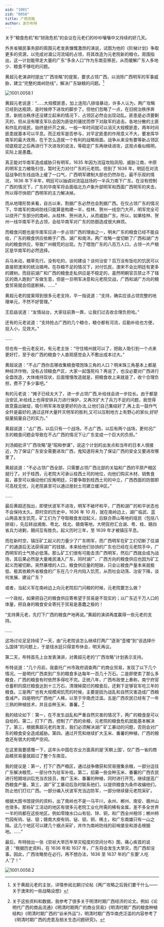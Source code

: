```yaml
---
aid: "1001"
zid: "0058"
title: 广西攻略
author: 波尔布特
---
```


关于“粮食危机”和“财政危机”的会议在元老们的吵吵嚷嚷中又持续的好几天。

外务省殖民事务部的周围元老发表慷慨激昂的演说，试图为他的《阶梯计划》争取更多的资源，以完成对湄公河流域的占领，将其改造为元老院新的粮仓。周围指出，这一计划能带走大量的广东“多余人口”作为东南亚移民，从而缓解广东人多地少、粮食不够吃的问题。

黄超元老演讲时提出“广西攻略”的提案，要求占领广西，以消除广西明军的军事威胁，建立“完整的南岭防线”，解决广东缺粮的问题。[^注1]

![1001.0058.1](/1001/0058/1.webp)

黄超元老说道：“……大规模匪患，加上连阳八排瑶暴动，许多人认为，两广攻略已经到达瓶颈，是时候停下进攻的脚步了。但他们忽略了一点，在旧统治秩序奔溃，新统治秩序还没建立起来的情况下，占领区必然会出现动乱。匪患是必须要剿灭的，但从没有哪支军队会因为匪徒的骚扰而停下对敌军的追击。各地分散的土匪和作乱的瑶民，始终是纤芥之疾，一般一年时间就可以消灭大规模匪患，两年时间匪患就基本可以平息。而正规军是否参与，对平定匪患的作用意义不大，要发挥华南军的最大效用，在于怎么造就一个有利的战略局面。战争从来没有要等新占领区彻底稳定之后再进行下次进攻的说法，等稳定广东再继续进攻，这观点看似精明，实际上是愚蠢。

真正能对华南军造成威胁只有明军。1635 年因为流寇攻陷凤阳、威胁江南，中原的明军主力被吸引住，暂时无力对付广东的元老院。但到了 1636 年，明廷在对流寇战争的东线战场上缓了一口气，广西明军建制大部也仍然存在。最不乐观的情况，1636 年下半年，明廷可以抽调对流寇战场的一半兵力南下广东。在没有控制广西的情况下，广东的华南军将会面临北方卢象升部明军和西面广西明军的夹击，所以得尽快把广西明军的主力解决掉。

而从地理形势来看，自古以来，割据广东必然也会割据广西。在仅占领广东的情况下，华南军的南岭防线只能算是构建一半，桂林、贺州一线空门大开，明军完全可以绕开广东部分的南岭，从桂林、贺州进入，从而威胁广东。所以，如果桂林、贺州一线华南军不去占领，会给华南军对广东的防御造成很大麻烦。

而粮食问题也是华南军应进一步占领广西的理由之一，明末广东的粮食已经不能自给，广东的粮食供应依赖于广西、湖广和南洋。两广攻略一度切断了广西和湖广方向的粮食供应，导致广州粮荒的出现。为了喂饱广东的八百万人口，占领一片产粮区是华南军的必然选择。

兵马未动，粮草先行。没有吃的，谈何建设？谈何治安？百万没有饭吃的饥民可以直接把澳宋的统治搞垮。在存粮不足的情况下，对付饥民，澳宋不会比明廷有更多的建树。而目前湖广和广西的粮食走私供应是不稳定的，虽然明朝官员禁止不了辖区的商人跑到广东做生意，但是一旦明军决意和元老院交战，广西和湖广方向的粮食贸易就会彻底断掉。……”

黄超元老的提案得到很多元老支持，平一指说道：“支持，确实应该占领完整的地理单元，不然不好管理。”

王启益说道：“友情站台，大家往前靠一靠，让我们过去收合理负担哈。”

还有的元老说道：“支持抢占广西的几个粮仓，粮仓都有河流，后勤补给也方便，投入小，见效大。”

……

但也有一些元老反对，有元老主张：“守住梧州就可以了，把敌人吸引到一个点来更好打，至于收广西的粮食个人直观感觉会入不敷出成本过大。”

黄超说道：“不占广西你去哪收集粮食喂饱珠三角的人口？明末珠三角基本上都是种经济作物，没有占领粮食产区，大家一起饿死吗？再说了，也没必要对广西进行全盘改造，大体维持现状，后面慢慢改造就是，把粮食收上来就是了，收个合理负担，费不了多少事吧。”

有的元老说：“摊子已经太大了，进一步占领广西,补给线会进一步拉长。由于都是治安区,补给线上也得安排兵力进行保护，又再次扩大了兵力不足的问题，我觉得故意露出破绽，吸引明军来攻是更好的办法,让他们自己集结好了,再上去一鼓作气全歼是最好的,通过这样大量歼灭明军的胜利,又可以压制地方上有野心的家伙,好好掂量掂量自己的实力。”

黄超说道：“占广西，以后只有一个战场，不占广西，以后有两个战场，更何况广东的粮食问题会导致在不占广西的情况下让广东变成一个巨大的负担。”

刘汤姆批评“广西攻略”是“昭和参谋”，说这个计划的出发点和当年的日本人很接近，为了保证广东安全需要进攻广西，鬼知道将来为了保证广西的安全又要进攻哪里了。

黄超说道：“不必占领广西全部，只需要占领广西北部的关隘和广西的平原产粮区就行了。对于桂西，元老院大可承认桂西土司的地位，向他们购买木材、销售食盐，甚至可以煽动他们反叛明廷，只要争取到桂西土司的中立，广西西面的防御即可高枕无忧，元老院甚至可以通过册封土司建立缓冲区。”

……

最后黄超还指出，即使伏波军不进攻，明军不破坏和平，广西和湖广的和平状态也不会保持太久。原时空的历史中，1636 年 10 月，就在南岭边上，湖广临武、蓝山两县发生饥荒，矿工们为了夺取粮食发动起义，后联合莽山等地的瑶民（包括八排瑶），先后转战湘南、粤北、桂北、赣南等地，大明官府汇合湖、粤、桂、赣四省兵力进剿，期间互有胜负。起义历时三年，至 1639 年才被镇压平息。

而在新时空，镇压矿工起义的力量少了广东明军，而广西明军在矿工们切断了往湖广的通道后无法获得湖广的钱银，本来给他们协饷的广东也已经在元老院手中，广西明军的士气势必低落。那么矿工们很有可能击溃广西明军，然后广西就会成为战场，其后果必然是大量难民涌入广东，同时湖广、广西方向的粮食供应也因为矿工起义而被切断。突然暴增的人口，粮食供应量的短缺，只会让粮食产量本来就极低、极其依赖外省粮食的广东在几个月内陷入饥荒，从而社会动荡、治安下降，谈何发展、建设广东？

或者，当起义军在南岭边上向元老院扣门问粮的时候，元老院要怎么做？

一个政权，如果把自己的粮食供应寄希望于贸易是不现实的；以广东近千万人口的体量，把自身的粮食安全寄托于贸易是愚蠢之极的！

“支持黄元老，先打下广西的粮食产地再说。”黄超的演讲再度赢得一些元老的支持。

……

这场讨论足足持续了一天，由“元老院该怎么继续打两广”逐渐“歪楼”到“该选择什么国体”的问题上，于是钱水廷只得宣布休会，明天再议。

第二天，布特首先上台发表演讲，对黄超元老的“广西攻略”计划表示支持。

布特说道：“几个月前，我委托广州市政府调查两广的商业贸易，发现了以下几个情况。一是明代广西卖到广东的粮食多达每年一百几十万石。二是即使卖了那么多粮食，广西的粮食有时依然多得吃不完。正统八年，广西布政使上奏称，南宁府官仓蓄积的腐烂粮食达到十三万石，清理掉腐烂的粮食后，还剩下足够官军吃三年的粮食。三是两广也有大规模闹饥荒的时候，主要是因为战乱和自然灾害造成广西粮食减产。四是明代广西地广人稀，以至于华南虎泛滥。五是广西农民已经有了一年三熟的种植技术，并且会种玉米、番薯。[^注2]

我的结论如下：第一，在不发生战乱和严重自然灾害的情况下，两广的粮食是可以自给的。第二，打下广西，控制了广西的余粮，元老院的粮食危机就能基本解决了。第三，根据黄超元老的发言，我们必须解决湖广矿工暴动的问题，否则会对广东的粮食安全造成威胁。第四，通过开荒和继续扩大玉米、番薯的种植，广西的粮食还有很大的增产空间。

在这里我要感慨一下，这年头中国在农业方面真的是‘天朝上国’，仅广西一省的商品粮贸易量就超过了整个东南亚。

我的提议是：第一，打下广西产粮区，通过战争缴获和贸易搜集余粮，一部分运往广东解决粮荒，一部分作为驻军补给。第二，招募一些会种玉米、番薯的广西农民进行短期培训后充当农技员，推广玉米、番薯的种植，同时进行开荒，继续提高广西粮食产量。第三，湖广矿工暴动后及时联系他们，以提供粮食为条件收编他们，防止他们打烂广西。一部分编入伏波军充当边防军，一部分继续替元老院采矿。

根据大图书馆提供的资料，出了南岭也不是一马平川，永州、郴州、南安、赣州山也很多。那些矿工活动的地区有很多元老院工业化所需的稀有金属，差不多全世界一半的钨都在这些地区。例如零陵水口山有铅、锌、铜，和广西全州相邻；郴州柿竹园有钨、铋、钼；赣南大庾有钨、铋、钼、铜、稀土，和广东南雄只有一山之隔。这几个地区可以建几个据点采矿，并作为南岭防线的前哨堡垒和游击根据地。……”

最后，布特抛出一张《崇祯大旱历年旱灾程度的空间分布》图，痛心疾首的说道：“根据历史资料，在 1636 年和 1637 年，广东将会发生大旱灾，而广西却没事。因此，广西攻略势在必行。再不想办法，1636 至 1637 年的广东要‘人吃人’了！”

![1001.0058.2](/1001/0058/2.webp)

[^注1]: 关于黄超元老的主张，详情参阅北朝讨论帖《两广攻略之后我们要干什么——关于澳宋的一些战略设想》
[^注2]: 关于这些资料和数据，我参考了很多关于明清时期广西经济的论文。例如《论明代广西的商品流通》《明清时期两广的商业贸易》《明清时期广西的粮食种植结构》《明清时期广西的“谷米外运”》，明清时期广西华南虎泛滥的内容参考了《明清时期广西的虎患及相关生态问题研究》。
